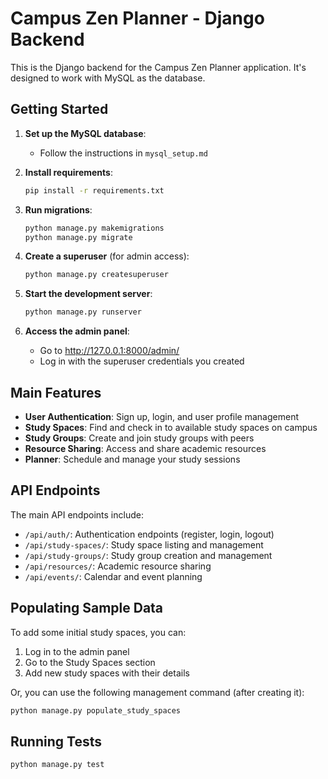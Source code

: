 
# Campus Zen Planner - Django Backend

This is the Django backend for the Campus Zen Planner application. It's designed to work with MySQL as the database.

## Getting Started

1. **Set up the MySQL database**:
   - Follow the instructions in `mysql_setup.md`

2. **Install requirements**:
   ```bash
   pip install -r requirements.txt
   ```

3. **Run migrations**:
   ```bash
   python manage.py makemigrations
   python manage.py migrate
   ```

4. **Create a superuser** (for admin access):
   ```bash
   python manage.py createsuperuser
   ```

5. **Start the development server**:
   ```bash
   python manage.py runserver
   ```

6. **Access the admin panel**:
   - Go to http://127.0.0.1:8000/admin/
   - Log in with the superuser credentials you created

## Main Features

- **User Authentication**: Sign up, login, and user profile management
- **Study Spaces**: Find and check in to available study spaces on campus
- **Study Groups**: Create and join study groups with peers
- **Resource Sharing**: Access and share academic resources
- **Planner**: Schedule and manage your study sessions

## API Endpoints

The main API endpoints include:

- `/api/auth/`: Authentication endpoints (register, login, logout)
- `/api/study-spaces/`: Study space listing and management
- `/api/study-groups/`: Study group creation and management
- `/api/resources/`: Academic resource sharing
- `/api/events/`: Calendar and event planning

## Populating Sample Data

To add some initial study spaces, you can:

1. Log in to the admin panel
2. Go to the Study Spaces section
3. Add new study spaces with their details

Or, you can use the following management command (after creating it):

```bash
python manage.py populate_study_spaces
```

## Running Tests

```bash
python manage.py test
```
